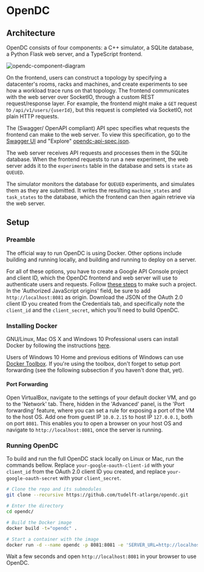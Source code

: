 # OpenDC

## Architecture

OpenDC consists of four components: a C++ simulator, a SQLite database, a Python Flask web server, and a TypeScript frontend.

![opendc-component-diagram](https://raw.githubusercontent.com/tudelft-atlarge/opendc/master/images/opendc-component-diagram.png)

On the frontend, users can construct a topology by specifying a datacenter's rooms, racks and machines, and create experiments to see how a workload trace runs on that topology. The frontend communicates with the web server over SocketIO, through a custom REST request/response layer. For example, the frontend might make a `GET` request to `/api/v1/users/{userId}`, but this request is completed via SocketIO, not plain HTTP requests.

The (Swagger/ OpenAPI compliant) API spec specifies what requests the frontend can make to the web server. To view this specification, go to the [Swagger UI](http://petstore.swagger.io/) and "Explore" [opendc-api-spec.json](https://raw.githubusercontent.com/tudelft-atlarge/opendc/master/opendc-api-spec.json).

The web server receives API requests and processes them in the SQLite database. When the frontend requests to run a new experiment, the web server adds it to the `experiments` table in the database and sets is `state` as `QUEUED`.

The simulator monitors the database for `QUEUED` experiments, and simulates them as they are submitted. It writes the resulting `machine_states` and `task_states` to the database, which the frontend can then again retrieve via the web server.

## Setup

### Preamble

The official way to run OpenDC is using Docker. Other options include building and running locally, and building and running to deploy on a server.

For all of these options, you have to create a Google API Console project and client ID, which the OpenDC frontend and web server will use to authenticate users and requests. Follow [these steps](https://developers.google.com/identity/sign-in/web/devconsole-project) to make such a project. In the 'Authorized JavaScript origins' field, be sure to add `http://localhost:8081` as origin. Download the JSON of the OAuth 2.0 client ID you created from the Credentials tab, and specifically note the `client_id` and the `client_secret`, which you'll need to build OpenDC.

### Installing Docker

GNU/Linux, Mac OS X and Windows 10 Professional users can install Docker by following the instructions [here](https://www.docker.com/products/docker). 

Users of Windows 10 Home and previous editions of Windows can use [Docker Toolbox](https://www.docker.com/products/docker-toolbox). If you're using the toolbox, don't forget to setup port forwarding (see the following subsection if you haven't done that, yet).

#### Port Forwarding

Open VirtualBox, navigate to the settings of your default docker VM, and go to the 'Network' tab. There, hidden in the 'Advanced' panel, is the 'Port forwarding' feature, where you can set a rule for exposing a port of the VM to the host OS. Add one from guest IP `10.0.2.15` to host IP `127.0.0.1`, both on port `8081`. This enables you to open a browser on your host OS and navigate to `http://localhost:8081`, once the server is running.

### Running OpenDC

To build and run the full OpenDC stack locally on Linux or Mac, run the commands bellow. Replace `your-google-oauth-client-id` with your `client_id` from the OAuth 2.0 client ID you created, and replace `your-google-oauth-secret` with your `client_secret`.

```bash
# Clone the repo and its submodules
git clone --recursive https://github.com/tudelft-atlarge/opendc.git

# Enter the directory
cd opendc/

# Build the Docker image
docker build -t="opendc" .

# Start a container with the image
docker run -d --name opendc -p 8081:8081 -e 'SERVER_URL=http://localhost:8081' -e 'OAUTH_CLIENT_ID=your-google-oauth-client-id' -e 'OAUTH_CLIENT_SECRET=your-google-oauth-secret' opendc
```

Wait a few seconds and open `http://localhost:8081` in your browser to use OpenDC.
